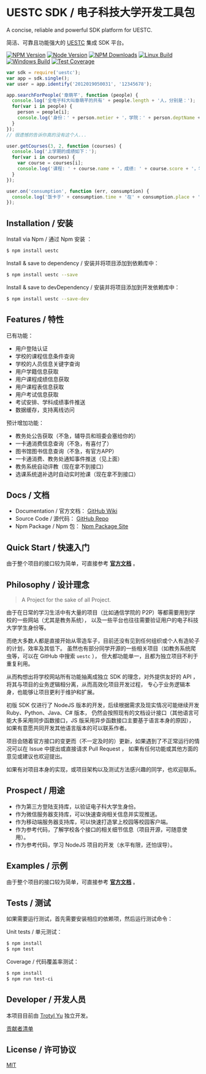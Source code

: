 <!-- ![UESTC Logo]() -->

# UESTC SDK / 电子科技大学开发工具包

  A concise, reliable and powerful SDK platform for UESTC.

  简洁、可靠且功能强大的 [UESTC](http://portal.uestc.edu.cn) 集成 SDK 平台。


  [![NPM Version][npm-image]][npm-url]
  [![Node Version][node-version]][npm-url]
  [![NPM Downloads][downloads-image]][downloads-url]
  [![Linux Build][travis-image]][travis-url]
  [![Windows Build][appveyor-image]][appveyor-url]
  [![Test Coverage][coveralls-image]][coveralls-url]

```js
var sdk = require('uestc');
var app = sdk.single();
var user = app.identify('2012019050031', '12345678');

app.searchForPeople('章萌芊', function (people) {
  console.log('全电子科大叫章萌芊的共有' + people.length + '人，分别是：');
  for(var i in people) {
    person = people[i];
    console.log('身份：' + person.metier + '，学院：' + person.deptName + '，学号：' + person.id);
  }
});
// 很遗憾的告诉你真的没有这个人...

user.getCourses(3, 2, function (courses) {
  console.log('上学期的成绩如下：');
  for(var i in courses) {
    var course = courses[i];
    console.log('课程: ' + course.name + '，成绩: ' + course.score + '，学分: ' + course.credit);
  }
});

user.on('consumption', function (err, consumption) {
  console.log('饭卡于' + consumption.time + '在' + consumption.place + '消费了' + consumption.cost + '元');
});
```

## Installation / 安装

Install via Npm / 通过 Npm 安装 ：

```bash
$ npm install uestc
```

Install \& save to dependency / 安装并将项目添加到依赖库中：

```bash
$ npm install uestc --save
```

Install \& save to devDependency / 安装并将项目添加到开发依赖库中：

```bash
$ npm install uestc --save-dev
```

## Features / 特性

已有功能：

  * 用户登陆认证
  * 学校的课程信息条件查询
  * 学校的人员信息关键字查询
  * 用户学籍信息获取
  * 用户课程成绩信息获取
  * 用户课程表信息获取
  * 用户考试信息获取
  * 考试安排、学科成绩事件推送
  * 数据缓存，支持离线访问


预计增加功能：

  * 教务处公告获取（不急，辅导员和班委会塞给你的）
  * 一卡通消费信息查询（不急，有喜付了）
  * 图书馆图书信息查询（不急，有官方APP）
  * 一卡通消费、教务处通知事件推送（见上面）
  * 教务系统自动评教（现在拿不到接口）
  * 选课系统退补选时自动实时抢课（现在拿不到接口）

## Docs / 文档

  * Documentation / 官方文档： [GitHub Wiki](https://github.com/trotyl/UESTC-sdk-Npm/wiki)
  * Source Code / 源代码： [GitHub Repo](https://github.com/trotyl/UESTC-sdk-Npm)
  * Npm Package / Npm 包： [Npm Package Site](https://www.npmjs.com/package/uestc)

## Quick Start / 快速入门

  由于整个项目的接口较为简单，可直接参考 [__官方文档__](https://github.com/trotyl/UESTC-sdk-Npm/wiki) 。

## Philosophy / 设计理念

> A Project for the sake of all Project.

  由于在日常的学习生活中有大量的项目（比如通信学院的 P2P）等都需要用到学校的一些网站（尤其是教务系统），
  以及一些平台也往往需要验证用户的电子科技大学学生身份等。

  而绝大多数人都是直接开始从零造车子，目前还没有见到任何组织或个人有造轮子的计划，效率及其低下。
  虽然也有部分同学开源的一些相关项目（如教务系统爬虫等，可以在 GitHub 中搜索 `uestc` ），
  但大都功能单一，且都为独立项目不利于重复利用。

  从而构想出将学校网站所有功能抽离成独立 SDK 的理念，对外提供友好的 API ，将其与项目的业务逻辑相分离，从而高效化项目开发过程，
  专心于业务逻辑本身，也能够让项目更利于维护和扩展。

  初版 SDK 仅进行了 NodeJS 版本的开发，后续根据需求及现实情况可能继续开发 Ruby、Python、Java、C# 版本，
  仍然会按照现有的文档设计接口（其他语言可能大多采用同步函数接口，JS 版采用异步函数接口主要基于语言本身的原因），
  如果有意愿共同开发其他语言版本的可以联系作者。

  项目会随着官方接口的变更而（不一定及时的）更新，如果遇到了不正常运行的情况可以在 Issue 中提出或直接请求 Pull Request ，
  如果有任何功能或其他方面的意见或建议也欢迎提出。

  如果有对项目本身的实现，或项目架构以及测试方法感兴趣的同学，也欢迎联系。

## Prospect / 用途

  * 作为第三方登陆支持库，以验证电子科大学生身份。
  * 作为微信服务器支持库，可以快速查询相关信息并实现推送。
  * 作为移动端服务器支持库，可以快速打造掌上校园等校园客户端。
  * 作为参考代码，了解学校各个接口的相关细节信息（项目开源，可随意使用）。
  * 作为参考代码，学习 NodeJS 项目的开发（水平有限，还怕误导）。

## Examples / 示例

  由于整个项目的接口较为简单，可直接参考 [__官方文档__](https://github.com/trotyl/UESTC-sdk-Npm/wiki) 。

## Tests / 测试

  如果需要运行测试，首先需要安装相应的依赖项，然后运行测试命令：

  Unit tests / 单元测试：

```bash
$ npm install
$ npm test
```

  Coverage / 代码覆盖率测试：

```bash
$ npm install
$ npm run test-ci
```

## Developer / 开发人员

本项目目前由 [Trotyl Yu](https://github.com/trotyl) 独立开发。

[贡献者清单](https://github.com/trotyl/uestc-sdk-npm/graphs/contributors)

## License / 许可协议

  [MIT](LICENSE)

[npm-image]: https://img.shields.io/npm/v/uestc.svg
[npm-url]: https://npmjs.org/package/uestc
[node-version]: https://img.shields.io/node/v/uestc.svg
[downloads-image]: https://img.shields.io/npm/dm/uestc.svg
[downloads-url]: https://npmjs.org/package/uestc
[appveyor-image]: https://img.shields.io/appveyor/ci/trotyl/UESTC-SDK-NPM/master.svg?label=windows
[appveyor-url]: https://ci.appveyor.com/project/trotyl/UESTC-SDK-NPM
[travis-image]: https://img.shields.io/travis/uestcio/uestc-sdk/master.svg?label=linux
[travis-url]: https://travis-ci.org/uestcio/uestc-sdk
[coveralls-image]: https://img.shields.io/coveralls/trotyl/UESTC-SDK-Npm.svg
[coveralls-url]: https://coveralls.io/r/trotyl/UESTC-SDK-Npm
